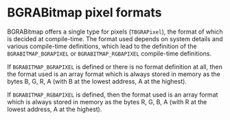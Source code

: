 # BGRABitmap pixel formats

BGRABitmap offers a single type for pixels (`TBGRAPixel`), the format of which
is decided at compile-time. The format used depends on system details and
various compile-time definitions, which lead to the definition of the
`BGRABITMAP_BGRAPIXEL` or `BGRABITMAP_RGBAPIXEL` compile-time definitions.

If `BGRABITMAP_BGRAPIXEL` is defined or there is no format definition at all,
then the format used is an array format which is always stored in memory as the
bytes B, G, R, A (with B at the lowest address, A at the highest).

If `BGRABITMAP_RGBAPIXEL` is defined, then the format used is an array format
which is always stored in memory as the bytes R, G, B, A (with R at the lowest
address, A at the highest).
